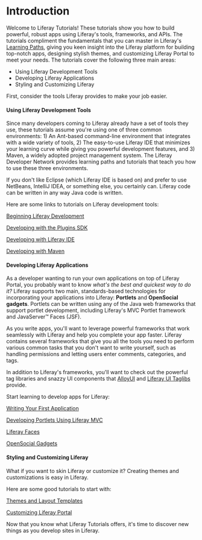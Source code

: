 # Introduction [](id=tutorials)

Welcome to Liferay Tutorials! 
These tutorials show you how to build powerful, robust apps using Liferay's
tools, frameworks, and APIs. The tutorials compliment the fundamentals that you
can master in Liferay's
[Learning Paths](/develop/learning-paths/-/knowledge_base/6-2/welcome),
giving you keen insight into the Liferay platform for building top-notch apps,
designing stylish themes, and customizing Liferay Portal to meet your needs. The
tutorials cover the following three main areas: 

- Using Liferay Development Tools
- Developing Liferay Applications
- Styling and Customizing Liferay

First, consider the tools Liferay provides to make your job easier.

#### Using Liferay Development Tools [](id=using-liferay-development-tools)

Since many developers coming to Liferay already have a set of tools they use,
these tutorials assume you're using one of three common environments: 1) An
Ant-based command-line environment that integrates with a wide variety of tools,
2) The easy-to-use Liferay IDE that minimizes your learning curve while giving
you powerful development features, and 3) Maven, a widely adopted project
management system. The Liferay Developer Network provides learning paths and
tutorials that teach you how to use these three environments. 

If you don't like Eclipse (which Liferay IDE is based on) and prefer to use
NetBeans, IntelliJ IDEA, or something else, you certainly can. Liferay code can
be written in any way Java code is written. 

Here are some links to tutorials on Liferay development tools:

[Beginning Liferay Development](/develop/learning-paths/mvc/-/knowledge_base/6-2/beginning-liferay-development) 

[Developing with the Plugins SDK](/develop/tutorials/-/knowledge_base/6-2/plugins-sdk)

[Developing with Liferay IDE](/develop/tutorials/-/knowledge_base/6-2/liferay-ide)

[Developing with Maven](/develop/tutorials/-/knowledge_base/6-2/maven)

#### Developing Liferay Applications [](id=developing-liferay-applications)

As a developer wanting to run your own applications on top of Liferay Portal,
you probably want to know *what's the best and quickest way to do it?* Liferay
supports two main, standards-based technologies for incorporating your
applications into Liferay: **Portlets** and **OpenSocial gadgets**. Portlets can
be written using any of the Java web frameworks that support portlet
development, including Liferay's MVC Portlet framework and JavaServer&#8482;
Faces (JSF).

As you write apps, you'll want to leverage powerful frameworks that work
seamlessly with Liferay and help you complete your app faster. Liferay contains
several frameworks that give you all the tools you need to perform various
common tasks that you don't want to write yourself, such as handling
permissions and letting users enter comments, categories, and tags. 

<!-- Here
are just a few of the framework topics the tutorials cover in detail. 

[Service Builder and Services](/develop/tutorials/-/knowledge_base/6-2/service-builder)<br>
Implementing Roles and Permissions<br>
Leveraging the Asset Framework<br>
[Application Display Templates](/develop/tutorials/-/knowledge_base/6-2/application-display-templates)
-->

In addition to Liferay's frameworks, you'll want to check out the powerful
tag libraries and snazzy UI components that
[AlloyUI](/develop/tutorials/-/knowledge_base/6-2/alloyui) and
[Liferay UI Taglibs](/develop/tutorials/-/knowledge_base/6-2/liferay-ui-taglibs)
provide.

Start learning to develop apps for Liferay:

[Writing Your First Application](/develop/learning-paths/mvc/-/knowledge_base/6-2/writing-your-first-liferay-application)

[Developing Portlets Using Liferay MVC](/develop/tutorials/-/knowledge_base/6-2/developing-jsp-portlets-using-liferay-mvc)

[Liferay Faces](/develop/tutorials/-/knowledge_base/6-2/liferay-faces-jsf-portlets)

[OpenSocial Gadgets](/develop/tutorials/-/knowledge_base/6-2/opensocial-gadgets)


#### Styling and Customizing Liferay [](id=styling-and-customizing-liferay)

What if you want to skin Liferay or customize it? Creating themes and
customizations is easy in Liferay. 

Here are some good tutorials to start with:

[Themes and Layout Templates](/develop/tutorials/-/knowledge_base/6-2/themes-and-layout-templates)

[Customizing Liferay Portal](/develop/tutorials/-/knowledge_base/6-2/customizing-liferay-portal)

Now that you know what Liferay Tutorials offers, it's time to discover new
things as you develop sites in Liferay. 

